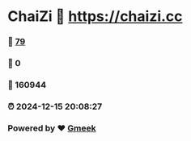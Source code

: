 # ChaiZi :link: https://chaizi.cc 
### :page_facing_up: [79](https://chaizi.cc/tag.html) 
### :speech_balloon: 0 
### :hibiscus: 160944 
### :alarm_clock: 2024-12-15 20:08:27 
### Powered by :heart: [Gmeek](https://github.com/Meekdai/Gmeek)
